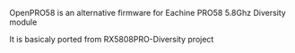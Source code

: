 OpenPRO58 is an alternative firmware for Eachine PRO58 5.8Ghz Diversity module

It is basicaly ported from RX5808PRO-Diversity project
